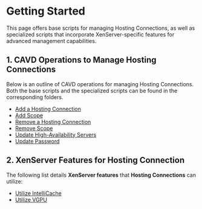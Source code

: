 # Getting Started

This page offers base scripts for managing Hosting Connections, as well as specialized scripts that incorporate XenServer-specific features for advanced management capabilities.

## 1. CAVD Operations to Manage Hosting Connections

Below is an outline of CAVD operations for managing Hosting Connections. Both the base scripts and the specialized scripts can be found in the corresponding folders.

* [Add a Hosting Connection](./Add%20Hosting%20Connection/)
* [Add Scope](./Add%20Scope/)
* [Remove a Hosting Connection](./Remove%20Hosting%20Connection/)
* [Remove Scope](./Remove%20Scope/)
* [Update High-Availability Servers](./Update%20High-Availability%20Server/)
* [Update Password](./Update%20Password/)

## 2. XenServer Features for Hosting Connection

The following list details **XenServer features** that **Hosting Connections** can utilize:

* [Utilize IntelliCache](./Add%20Hosting%20Connection/)
* [Utilize VGPU](./Add%20Hosting%20Connection/)




